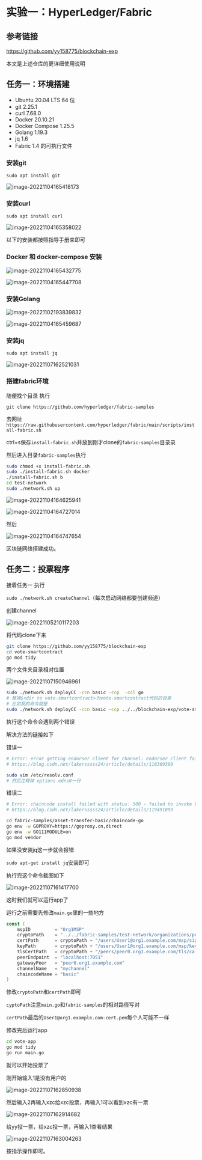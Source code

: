 # 实验一：HyperLedger/Fabric

## 参考链接

https://github.com/yy158775/blockchain-exp

本文是上述仓库的更详细使用说明

## 任务一：环境搭建

- Ubuntu 20.04 LTS 64 位
- git 2.25.1
- curl 7.68.0
- Docker 20.10.21
- Docker Compose 1.25.5
- Golang 1.19.3
- jq 1.6
- Fabric 1.4 的可执行文件

### 安装git

`sudo apt install git`

![image-20221104165418173](README.assets/image-20221104165418173.png)

### 安装curl

`sudo apt install curl`

![image-20221104165358022](README.assets/image-20221104165358022.png)

以下的安装都按照指导手册来即可

### Docker 和 docker-compose 安装

![image-20221104165432775](README.assets/image-20221104165432775.png)

![image-20221104165447708](README.assets/image-20221104165447708.png)

### 安装Golang

![image-20221102193839832](README.assets/image-20221102193839832.png)

![image-20221104165459687](README.assets/image-20221104165459687.png)

### 安装jq

`sudo apt install jq`

![image-20221107162521031](README.assets/image-20221107162521031.png)

### 搭建fabric环境

随便找个目录 执行

`git clone https://github.com/hyperledger/fabric-samples`

去网址`https://raw.githubusercontent.com/hyperledger/fabric/main/scripts/install-fabric.sh`

ctrl+s保存`install-fabric.sh`并放到刚才clone的`fabric-samples`目录录

然后进入目录`fabric-samples`执行

```bash
sudo chmod +x install-fabric.sh
sudo ./install-fabric.sh docker
./install-fabric.sh b
cd test-network
sudo ./network.sh up
```

![image-20221104164625941](README.assets/image-20221104164625941.png)

![image-20221104164727014](README.assets/image-20221104164727014.png)

然后

![image-20221104164747654](README.assets/image-20221104164747654.png)

区块链网络搭建成功。

## 任务二：投票程序

接着任务一 执行

`sudo ./network.sh createChannel`（每次启动网络都要创建频道）

创建channel

![image-20221105210117203](README.assets/image-20221105210117203.png)

将代码clone下来

```bash
git clone https://github.com/yy158775/blockchain-exp
cd vote-smartcontract
go mod tidy
```

两个文件夹目录相对位置

![image-20221107150946961](README.assets/image-20221107150946961.png)

```bash
sudo ./network.sh deployCC -ccn basic -ccp  -ccl go
# 替换$<dir to vote-smartcontract>为vote-smartcontract代码的目录
# 比如我的命令就是
sudo ./network.sh deployCC -ccn basic -ccp ../../blockchain-exp/vote-smartcontract -ccl go
```

执行这个命令会遇到两个错误

解决方法的链接如下

错误一

```bash
# Error: error getting endorser client for channel: endorser client failed to connect to peer0
# https://blog.csdn.net/lakersssss24/article/details/118369300

sudo vim /etc/resolv.conf
# 然后注释掉 options edns0一行
```

错误二

```bash
# Error: chaincode install failed with status: 500 - failed to invoke backing...
# https://blog.csdn.net/lakersssss24/article/details/119491099

cd fabric-samples/asset-transfer-basic/chaincode-go
go env -w GOPROXY=https://goproxy.cn,direct
go env -w GO111MODULE=on
go mod vendor
```

如果没安装jq这一步就会报错

`sudo apt-get install jq`安装即可

执行完这个命令截图如下

![image-20221107161417700](README.assets/image-20221107161417700.png)

这时我们就可以运行app了

运行之前需要先修改`main.go`里的一些地方

```go
const (
	mspID         = "Org1MSP"
	cryptoPath    = "../../fabric-samples/test-network/organizations/peerOrganizations/org1.example.com"
	certPath      = cryptoPath + "/users/User1@org1.example.com/msp/signcerts/User1@org1.example.com-cert.pem"
	keyPath       = cryptoPath + "/users/User1@org1.example.com/msp/keystore/"
	tlsCertPath   = cryptoPath + "/peers/peer0.org1.example.com/tls/ca.crt"
	peerEndpoint  = "localhost:7051"
	gatewayPeer   = "peer0.org1.example.com"
	channelName   = "mychannel"
	chaincodeName = "basic"
)

```

修改`cryptoPath`和`certPath`即可

`cyptoPath`注意`main.go`和`fabric-samples`的相对路径写对

`certPath`最后的`User1@org1.example.com-cert.pem`每个人可能不一样

修改完后运行app

```bash
cd vote-app
go mod tidy
go run main.go
```

就可以开始投票了

刚开始输入1是没有用户的

![image-20221107162850938](README.assets/image-20221107162850938.png)

然后输入2再输入xzc给xzc投票，再输入1可以看到xzc有一票

![image-20221107162914682](README.assets/image-20221107162914682.png)

给yy投一票，给xzc投一票，再输入1查看结果

![image-20221107163004263](README.assets/image-20221107163004263.png)

按指示操作即可。
